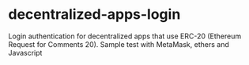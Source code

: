 # decentralized-apps-login
Login authentication for decentralized apps that use ERC-20 (Ethereum Request for Comments 20). Sample test with MetaMask, ethers and Javascript
